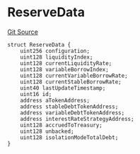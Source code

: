 # ReserveData
[Git Source](https://github.com/Quantillon-Labs/smart-contracts/quantillon-protocol/blob/486f19261aef0b99ac5330b56bb5ad5bbdda41eb/src/core/vaults/AaveVault.sol)


```solidity
struct ReserveData {
    uint256 configuration;
    uint128 liquidityIndex;
    uint128 currentLiquidityRate;
    uint128 variableBorrowIndex;
    uint128 currentVariableBorrowRate;
    uint128 currentStableBorrowRate;
    uint40 lastUpdateTimestamp;
    uint16 id;
    address aTokenAddress;
    address stableDebtTokenAddress;
    address variableDebtTokenAddress;
    address interestRateStrategyAddress;
    uint128 accruedToTreasury;
    uint128 unbacked;
    uint128 isolationModeTotalDebt;
}
```

